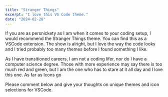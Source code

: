 ```yaml
---
title: "Stranger Things"
excerpt: "I love this VS Code theme."
date: "2024-02-28"
---
```


If you are as persnickety as I am when it comes to your coding setup, I would recommend the Stranger Things theme. You can find this as a VSCode extension. The show is alright, but I love the way the code looks and I tried probably too many themes before I found something I like.

As I have transitioned careers, I am not a coding lifer, nor do I have a computer science degree. Those with more experience may say there is too much red and green, but I am the one who has to stare at it all day and I love this one. As far as Icons go

Please comment below and give your thoughts on unique themes and icon selections for VSCode.

